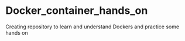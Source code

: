 # Docker_container_hands_on
Creating repository to learn and understand Dockers and practice some hands on 
